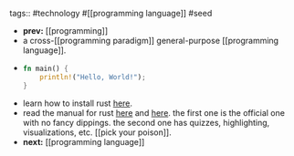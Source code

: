 tags:: #technology #[[programming language]] #seed
- **prev:** [[programming]]
- a cross-[[programming paradigm]] general-purpose [[programming language]].
- ```rust
  fn main() {
      println!("Hello, World!");
  }
  ```
- learn how to install rust [here](https://www.rust-lang.org/learn/get-started).
- read the manual for rust [here](https://doc.rust-lang.org/book/) and [here](https://rust-book.cs.brown.edu/). the first one is the official one with no fancy dippings. the second one has quizzes, highlighting, visualizations, etc. [[pick your poison]].
- **next:** [[programming language]]